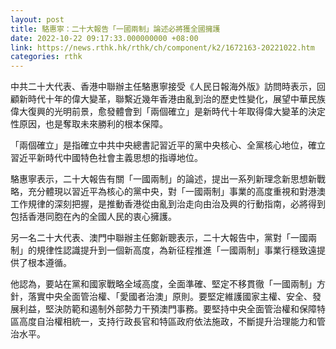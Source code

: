```yaml
---
layout: post
title: 駱惠寧：二十大報告「一國兩制」論述必將獲全國擁護
date: 2022-10-22 09:17:33.000000000 +08:00
link: https://news.rthk.hk/rthk/ch/component/k2/1672163-20221022.htm
categories: rthk
---
```


中共二十大代表、香港中聯辦主任駱惠寧接受《人民日報海外版》訪問時表示，回顧新時代十年的偉大變革，聯繫近幾年香港由亂到治的歷史性變化，展望中華民族偉大復興的光明前景，愈發體會到「兩個確立」是新時代十年取得偉大變革的決定性原因，也是奪取未來勝利的根本保障。

「兩個確立」是指確立中共中央總書記習近平的黨中央核心、全黨核心地位，確立習近平新時代中國特色社會主義思想的指導地位。

駱惠寧表示，二十大報告有關「一國兩制」的論述，提出一系列新理念新思想新戰略，充分體現以習近平為核心的黨中央，對「一國兩制」事業的高度重視和對港澳工作規律的深刻把握，是推動香港從由亂到治走向由治及興的行動指南，必將得到包括香港同胞在內的全國人民的衷心擁護。

另一名二十大代表、澳門中聯辦主任鄭新聰表示，二十大報告中，黨對「一國兩制」的規律性認識提升到一個新高度，為新征程推進「一國兩制」事業行穩致遠提供了根本遵循。

他認為，要站在黨和國家戰略全域高度，全面準確、堅定不移貫徹「一國兩制」方針，落實中央全面管治權、「愛國者治澳」原則。要堅定維護國家主權、安全、發展利益，堅決防範和遏制外部勢力干預澳門事務。要堅持中央全面管治權和保障特區高度自治權相統一，支持行政長官和特區政府依法施政，不斷提升治理能力和管治水平。

